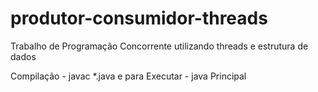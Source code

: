 # produtor-consumidor-threads
Trabalho de Programação Concorrente utilizando threads e estrutura de dados

Compilação - javac *.java e para 
Executar - java Principal
